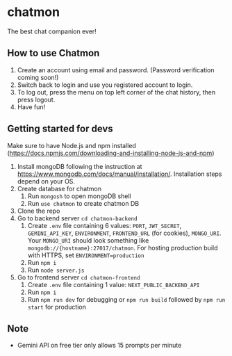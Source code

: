 # chatmon
 The best chat companion ever!
   
## How to use Chatmon

1. Create an account using email and password. (Password verification coming soon!)
2. Switch back to login and use you registered account to login.
3. To log out, press the menu on top left corner of the chat history, then press logout.
4. Have fun!


## Getting started for devs

Make sure to have Node.js and npm installed (https://docs.npmjs.com/downloading-and-installing-node-js-and-npm)

1. Install mongoDB following the instruction at https://www.mongodb.com/docs/manual/installation/. Installation steps depend on your OS.
2. Create database for chatmon  
   1. Run `mongosh` to open mongoDB shell
   2. Run `use chatmon` to create chatmon DB
3. Clone the repo
4. Go to backend server `cd chatmon-backend`
   1. Create `.env` file containing 6 values: `PORT`, `JWT_SECRET`, `GEMINI_API_KEY`, `ENVIRONMENT`, `FRONTEND_URL` (for cookies), `MONGO_URI`. Your `MONGO_URI` should look something like  `mongodb://{hostname}:27017/chatmon`. For hosting production build with HTTPS, set `ENVIRONMENT=production`
   2. Run `npm i`
   3. Run `node server.js`
5. Go to frontend server `cd chatmon-frontend`
   1. Create `.env` file containing 1 value: `NEXT_PUBLIC_BACKEND_API`
   2. Run `npm i`
   3. Run `npm run dev` for debugging or `npm run build` followed by `npm run start` for production


## Note

- Gemini API on free tier only allows 15 prompts per minute